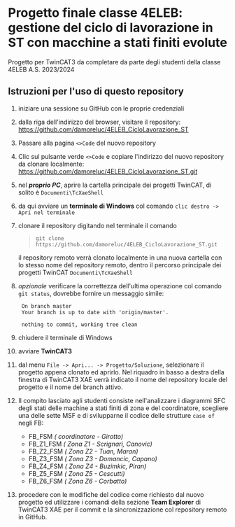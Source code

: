 # Progetto finale classe 4ELEB: gestione del ciclo di lavorazione in ST con macchine a stati finiti evolute
Progetto per TwinCAT3 da completare da parte degli studenti della classe 4ELEB A.S. 2023/2024

## Istruzioni per l'uso di questo repository
1. iniziare una sessione su GitHub con le proprie credenziali
2. dalla riga dell'indirizzo del browser, visitare il repository: https://github.com/damoreluc/4ELEB_CicloLavorazione_ST
3. Passare alla pagina `<>Code` del nuovo repository
4. Clic sul pulsante verde `<>Code` e copiare l'indirizzo del nuovo repository da clonare localmente: https://github.com/damoreluc/4ELEB_CicloLavorazione_ST.git
5. nel ***proprio PC***, aprire la cartella principale dei progetti TwinCAT, di solito è `Documenti\TcXaeShell`
6. da qui avviare un __terminale di Windows__ col comando `clic destro -> Apri nel terminale`
7. clonare il repository digitando nel terminale il comando 
   > `git clone https://github.com/damoreluc/4ELEB_CicloLavorazione_ST.git`
   
   il repository remoto verrà clonato localmente in una nuova cartella con lo stesso nome del repository remoto, dentro il percorso principale dei progetti TwinCAT `Documenti\TcXaeShell`

9. *opzionale* verificare la correttezza dell'ultima operazione col comando `git status`, dovrebbe fornire un messaggio simile:

        On branch master
        Your branch is up to date with 'origin/master'.

        nothing to commit, working tree clean

8. chiudere il terminale di Windows
9. avviare **TwinCAT3**
10. dal menu `File -> Apri... -> Progetto/Soluzione`, selezionare il progetto appena clonato ed aprirlo. 
Nel riquadro in basso a destra della finestra di TwinCAT3 XAE verrà indicato il nome del repository locale del progetto e il nome del branch attivo.
11. Il compito lasciato agli studenti consiste nell'analizzare i diagrammi SFC degli stati delle machine a stati finiti di zona e del coordinatore, scegliere una delle sette MSF e di svilupparne il codice delle strutture `case of` negli FB:
    - FB_FSM _( coordinatore - Girotto)_
    - FB_Z1_FSM _( Zona Z1 - Scrignari, Canovic)_
    - FB_Z2_FSM _( Zona Z2 - Tuan, Maran)_
    - FB_Z3_FSM _( Zona Z3 - Domancic, Capano)_
    - FB_Z4_FSM _( Zona Z4 - Buzimkic, Piran)_
    - FB_Z5_FSM _( Zona Z5 - Cescutti)_
    - FB_Z6_FSM _( Zona Z6 - Corbatto)_
13. procedere con le modifiche del codice come richiesto dal nuovo progetto ed utilizzare i comandi della sezione **Team Explorer** di TwinCAT3 XAE per il commit e la sincronizzazione col repository remoto in GitHub.
